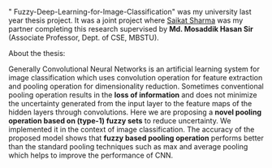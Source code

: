 " Fuzzy-Deep-Learning-for-Image-Classification" was my university last year thesis project. It was a joint project where [Saikat Sharma](https://github.com/Saikat-S) was my partner completing this research supervised by **Md. Mosaddik Hasan Sir** (Associate Professor, Dept. of CSE, MBSTU).

About the thesis:

Generally Convolutional Neural Networks is an artificial learning system for image classification which uses convolution operation for feature extraction and pooling operation for dimensionality reduction. Sometimes conventional pooling operation results in the **loss of information** and does not minimize the uncertainty generated from the input layer to the feature maps of the hidden layers through convolutions. Here we are proposing a **novel pooling operation based on (type-1) fuzzy sets**  to reduce uncertainty. We implemented it in the context of image classification. The accuracy of the proposed model shows that **fuzzy based pooling operation** performs better than the standard pooling techniques such as max and average pooling which helps to improve the performance of CNN.
